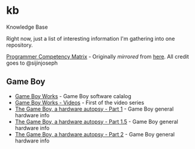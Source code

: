 # kb
Knowledge Base

Right now, just a list of interesting information I'm gathering into one
repository.

[Programmer Competency Matrix](http://htmlpreview.github.io/?https://github.com/okiwan/kb/blob/master/Programmer%20Competency%20Matrix.html) - Originally *mirrored* from [here](http://sijinjoseph.com/programmer-competency-matrix/). All credit goes to @sijinjoseph

## Game Boy

- [Game Boy Works](https://www.gameboyworks.com/) - Game Boy software calalog
- [Game Boy Works - Videos](https://www.youtube.com/watch?v=7O2R7QlyLkQ&feature=youtu.be) - First of the video series
- [The Game Boy, a hardware autopsy - Part 1](https://www.youtube.com/watch?v=RZUDEaLa5Nw) - Game Boy general hardware info
- [The Game Boy, a hardware autopsy - Part 1.5](https://www.youtube.com/watch?v=t0V-D2YMhrs) - Game Boy general hardware info
- [The Game Boy, a hardware autopsy - Part 2](https://www.youtube.com/watch?v=ecTQVa42sJc) - Game Boy general hardware info

